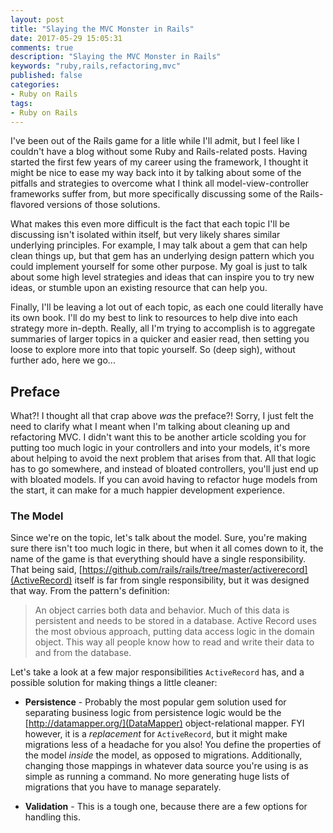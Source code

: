 ```yaml
---
layout: post
title: "Slaying the MVC Monster in Rails"
date: 2017-05-29 15:05:31
comments: true
description: "Slaying the MVC Monster in Rails"
keywords: "ruby,rails,refactoring,mvc"
published: false
categories:
- Ruby on Rails
tags:
- Ruby on Rails
---
```


I've been out of the Rails game for a litle while I'll admit, but I feel like I couldn't have a blog without some
Ruby and Rails-related posts. Having started the first few years of my career using the framework, I thought it
might be nice to ease my way back into it by talking about some of the pitfalls and strategies to overcome what I think all
model-view-controller frameworks suffer from, but more specifically discussing some of the Rails-flavored versions of
those solutions.

What makes this even more difficult is the fact that each topic I'll be discussing isn't isolated within itself, but
very likely shares similar underlying principles. For example, I may talk about a gem that can help clean things up,
but that gem has an underlying design pattern which you could implement yourself for some other purpose. My goal is
just to talk about some high level strategies and ideas that can inspire you to try new ideas, or stumble upon
an existing resource that can help you.

Finally, I'll be leaving a lot out of each topic, as each one could literally have its own book. I'll do my best
to link to resources to help dive into each strategy more in-depth. Really, all I'm trying to accomplish is to
aggregate summaries of larger topics in a quicker and easier read, then setting you loose to explore more into that topic
yourself. So (deep sigh), without further ado, here we go...

## Preface

What?! I thought all that crap above *was* the preface?! Sorry, I just felt the need to clarify what I meant when I'm
talking about cleaning up and refactoring MVC. I didn't want this to be another article scolding you for putting too
much logic in your controllers and into your models, it's more about helping to avoid the next problem that arises
from that. All that logic has to go somewhere, and instead of bloated controllers, you'll just end up with bloated
models. If you can avoid having to refactor huge models from the start, it can make for a much happier development
experience.

### The Model

Since we're on the topic, let's talk about the model. Sure, you're making sure there isn't too much logic in there,
but when it all comes down to it, the name of the game is that everything should have a single responsibility. That
being said, [https://github.com/rails/rails/tree/master/activerecord](ActiveRecord) itself is far from single responsibility, 
but it was designed that way. From the pattern's definition:

<blockquote>
An object carries both data and behavior. Much of this data is persistent and needs to be stored in a database.
Active Record uses the most obvious approach, putting data access logic in the domain object.
This way all people know how to read and write their data to and from the database.
</blockquote>

Let's take a look at a few major responsibilities `ActiveRecord` has, and a possible solution for making things a little
cleaner:

* **Persistence** - Probably the most popular gem solution used for separating business logic from persistence logic would
be the [http://datamapper.org/](DataMapper) object-relational mapper. FYI however, it is a *replacement* for `ActiveRecord`, but it might make
migrations less of a headache for you also! You define the properties of the model *inside* the model, as opposed to migrations. Additionally,
changing those mappings in whatever data source you're using is as simple as running a command. No more generating huge lists of migrations that
you have to manage separately.

* **Validation** - This is a tough one, because there are a few options for handling this.

